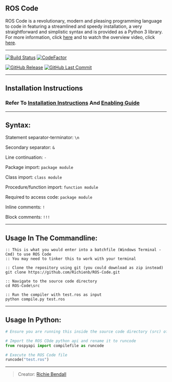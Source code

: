 ## ROS Code
ROS Code is a revolutionary, modern and pleasing programming language to code in featuring a streamlined and speedy installation, a  very straightforward and simplistic syntax and is provided as a Python 3 library. For more information, click [here](https://www.ros-code.ga) and to watch the overview video, click [here](https://www.ros-code.ga/Watch).
___

[![Build Status](https://img.shields.io/travis/Richienb/ROS-Code.svg?style=for-the-badge)](https://travis-ci.org/Richienb/ROS-Code) [![CodeFactor](https://www.codefactor.io/repository/github/richienb/ros-code/badge?style=for-the-badge)](https://www.codefactor.io/repository/github/richienb/ros-code) 

[![GitHub Release](https://img.shields.io/github/release/Richienb/ROS-Code.svg?style=for-the-badge)](https://github.com/Richienb/ROS-Code/releases) [![GitHub Last Commit](https://img.shields.io/github/last-commit/Richienb/ROS-Code.svg?style=for-the-badge)](https://github.com/Richienb/ROS-Code/commits/master)

___

## Installation Instructions
### Refer To [Installation Instructions](https://github.com/Richienb/ROS-Code/wiki/Installation) And [Enabling Guide](https://github.com/Richienb/ROS-Code/wiki/Enable)

___

## Syntax:

Statement separator-terminator: `\n`

Secondary separator: `&`

Line continuation: `-`

Package import: `package module`

Class import: `class module`

Procedure/function import: `function module`

Required to access code: `package module`

Inline comments: `!`

Block comments: `!!!`

___

## Usage In The Commandline:

```batchfile
:: This is what you would enter into a batchfile (Windows Terminal - Cmd) to use ROS Code
:: You may need to tinker this to work with your terminal

:: Clone the repository using git (you could download as zip instead)
git clone https://github.com/Richienb/ROS-Code.git

:: Navigate to the source code directory
cd ROS-Code\src

:: Run the compiler with test.ros as input
python compile.py test.ros
```

___

## Usage In Python:

```python
# Ensure you are running this inside the source code directory (src) of the project

# Import the ROS COde python api and rename it to runcode
from rospyapi import compilefile as runcode

# Execute the ROS Code file
runcode("test.ros")
```

___

> Creator: [Richie Bendall](https://www.richie-bendall.ml)
